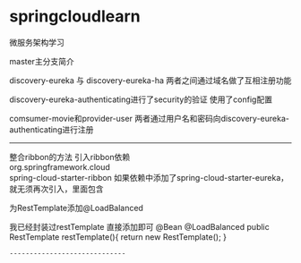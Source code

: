# springcloudlearn
微服务架构学习

master主分支简介

discovery-eureka 与 discovery-eureka-ha 两者之间通过域名做了互相注册功能

discovery-eureka-authenticating进行了security的验证 使用了config配置

comsumer-movie和provider-user 两者通过用户名和密码向discovery-eureka-authenticating进行注册


----------------------------
整合ribbon的方法
引入ribbon依赖
<dependency>    
    <groupId>org.springframework.cloud</groupId>    
    <artifactId>spring-cloud-starter-ribbon</artifactId>
</dependency>
如果依赖中添加了spring-cloud-starter-eureka，就无须再次引入，里面包含

为RestTemplate添加@LoadBalanced

我已经封装过restTemplate 直接添加即可
@Bean
    @LoadBalanced
    public RestTemplate restTemplate(){
        return new RestTemplate();
    }
    
    
    -----------------------------